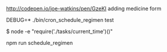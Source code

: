 

http://codepen.io/joe-watkins/pen/GzeKI
adding medicine form




DEBUG=* ./bin/cron_schedule_regimen test


$ node -e "require('./tasks/current_time')()"


npm run schedule_regimen
